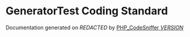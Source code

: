 # GeneratorTest Coding Standard
Documentation generated on *REDACTED* by [PHP_CodeSniffer *VERSION*](https://github.com/PHPCSStandards/PHP_CodeSniffer)
